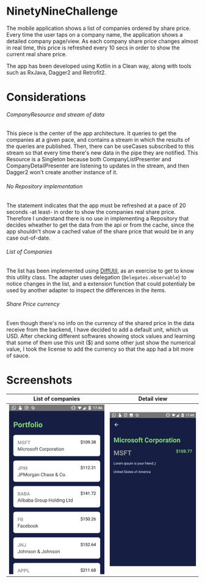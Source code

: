 # NinetyNineChallenge
The mobile application shows a list of companies ordered by share price. Every time the user taps on a company name, the application shows a detailed company page/view. 
As each company share price changes almost in real time, this price is refreshed every 10 secs in order to show the current real share price.

The app has been developed using Kotlin in a Clean way, along with tools such as RxJava, Dagger2 and Retrofit2.


# Considerations

###### CompanyResource and stream of data
This piece is the center of the app architecture. It queries to get the companies at a given pace, and contains a stream in which the results of the queries are published. Then, there can be useCases subscribed to this stream so that every time there's new data in the pipe they are notified.
This Resource is a Singleton because both CompanyListPresenter and CompanyDetailPresenter are listening to updates in the stream, and then Dagger2 won't create another instance of it.

###### No Repository implementation
The statement indicates that the app must be refreshed at a pace of 20 seconds -at least- in order to show the companies real share price. Therefore I understand there is no use in implementing a Repository that decides wheather to get the data from the api or from the cache, since the app shouldn't show a cached value of the share price that would be in any case out-of-date.

###### List of Companies
The list has been implemented using [DiffUtil](https://developer.android.com/reference/android/support/v7/util/DiffUtil), as an exercise to get to know this utility class. The adapter uses delegation (`Delegates.observable`) to notice changes in the list, and a extension function that could potentialy be used by another adapter to inspect the differences in the items.

###### Share Price currency
Even though there's no info on the currency of the shared price in the data receive from the backend, I have decided to add a default unit, which us USD.
After checking different softwares showing stock values and learning that some of them use this unit ($) and some other just show the numerical value, I took the license to add the currency so that the app had a bit more of sauce.



# Screenshots
List of companies           |  Detail view
:-------------------------:|:-------------------------:
![](/screenshots/list.png)  |  ![](/screenshots/detail.png)

